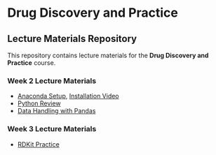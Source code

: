 # Drug Discovery and Practice

## Lecture Materials Repository

This repository contains lecture materials for the **Drug Discovery and Practice** course.

### Week 2 Lecture Materials
- [Anaconda Setup](Lec2_anaconda.md), [Installation Video](https://youtu.be/AayzQOPmaaQ)
- [Python Review](Lec2_python.md)
- [Data Handling with Pandas](Lec2_pandas.md)

### Week 3 Lecture Materials
- [RDKit Practice](Lec3.ipynb)

